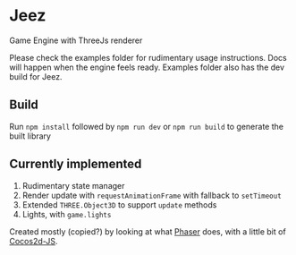 # Jeez
Game Engine with ThreeJs renderer

Please check the examples folder for rudimentary usage instructions. Docs will happen when the engine feels ready.
Examples folder also has the dev build for Jeez. 

## Build
Run `npm install` followed by `npm run dev` or `npm run build` to generate the built library

## Currently implemented

1. Rudimentary state manager
2. Render update with `requestAnimationFrame` with fallback to `setTimeout`
3. Extended `THREE.Object3D` to support `update` methods
4. Lights, with `game.lights`

Created mostly (copied?) by looking at what [Phaser](https://github.com/photonstorm/phaser) does, with a little bit of [Cocos2d-JS](https://github.com/cocos2d/cocos2d-x).

